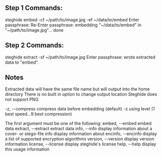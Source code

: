 ## Step 1 Commands:
steghide embed -cf ~/path/to/image.jpg -ef ~/data/to/embed
Enter passphrase:
Re-Enter passphrase:
embedding "~/data/to/embed" in "~/path/to/image.jpg"... done

## Step 2 Commands:
steghide extract -sf ~/path/to/image.jpg
Enter passphrase:
wrote extracted data to "embed".

## Notes
Extracted data will have the same file name but will output into the home directory
There is no built in option to change output location
Steghide does not support PNG

-z, --compress          compress data before embedding (default)
   -z <l>                 using level <l> (1 best speed...9 best compression)

The first argument must be one of the following:
embed, --embed          embed data
extract, --extract      extract data
info, --info            display information about a cover- or stego-file
info <filename>         display information about <filename>
encinfo, --encinfo      display a list of supported encryption algorithms
version, --version      display version information
license, --license      display steghide's license
help, --help            display this usage information

